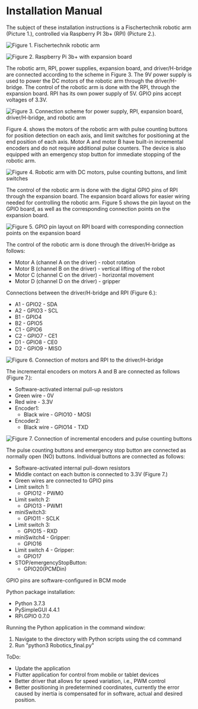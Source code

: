 # Installation Manual

The subject of these installation instructions is a Fischertechnik robotic arm (Picture 1.), controlled via Raspberry PI 3b+ (RPI) (Picture 2.).

![Figure 1. Fischertechnik robotic arm](Assets/figure1.png)

![Figure 2. Raspberry Pi 3b+ with expansion board](Assets/figure2.png)

The robotic arm, RPI, power supplies, expansion board, and driver/H-bridge are connected according to the scheme in Figure 3. The 9V power supply is used to power the DC motors of the robotic arm through the driver/H-bridge. The control of the robotic arm is done with the RPI, through the expansion board. RPI has its own power supply of 5V. GPIO pins accept voltages of 3.3V.

![Figure 3. Connection scheme for power supply, RPI, expansion board, driver/H-bridge, and robotic arm](Assets/figure3.png)

Figure 4. shows the motors of the robotic arm with pulse counting buttons for position detection on each axis, and limit switches for positioning at the end position of each axis. Motor A and motor B have built-in incremental encoders and do not require additional pulse counters. The device is also equipped with an emergency stop button for immediate stopping of the robotic arm.

![Figure 4. Robotic arm with DC motors, pulse counting buttons, and limit switches](Assets/figure4.png)

The control of the robotic arm is done with the digital GPIO pins of RPI through the expansion board. The expansion board allows for easier wiring needed for controlling the robotic arm. Figure 5 shows the pin layout on the GPIO board, as well as the corresponding connection points on the expansion board.

![Figure 5. GPIO pin layout on RPI board with corresponding connection points on the expansion board](Assets/figure5.png)

The control of the robotic arm is done through the driver/H-bridge as follows:
- Motor A (channel A on the driver) - robot rotation
- Motor B (channel B on the driver) - vertical lifting of the robot
- Motor C (channel C on the driver) - horizontal movement
- Motor D (channel D on the driver) - gripper

Connections between the driver/H-bridge and RPI (Figure 6.):
- A1 - GPIO2 - SDA
- A2 - GPIO3 - SCL
- B1 - GPIO4
- B2 - GPIO5
- C1 - GPIO6
- C2 - GPIO7 - CE1
- D1 - GPIO8 - CE0
- D2 - GPIO9 - MISO

![Figure 6. Connection of motors and RPI to the driver/H-bridge](Assets/figure6.png)

The incremental encoders on motors A and B are connected as follows (Figure 7.):
- Software-activated internal pull-up resistors
- Green wire - 0V
- Red wire - 3.3V
- Encoder1:
  - Black wire - GPIO10 - MOSI
- Encoder2:
  - Black wire - GPIO14 - TXD

![Figure 7. Connection of incremental encoders and pulse counting buttons](Assets/figure7.png)

The pulse counting buttons and emergency stop button are connected as normally open (NO) buttons. Individual buttons are connected as follows:
- Software-activated internal pull-down resistors
- Middle contact on each button is connected to 3.3V (Figure 7.)
- Green wires are connected to GPIO pins
- Limit switch 1:
  - GPIO12 - PWM0
- Limit switch 2:
  - GPIO13 - PWM1
- miniSwitch3:
  - GPIO11 - SCLK
- Limit switch 3:
  - GPIO15 - RXD
- miniSwitch4 - Gripper:
  - GPIO16
- Limit switch 4 - Gripper:
  - GPIO17
- STOP/emergencyStopButton:
  - GPIO20(PCMDin)

GPIO pins are software-configured in BCM mode

Python package installation:
- Python 3.7.3
- PySimpleGUI 4.4.1
- RPi.GPIO 0.7.0

Running the Python application in the command window:
1. Navigate to the directory with Python scripts using the cd command
2. Run "python3 Robotics_final.py"

ToDo:
- Update the application
- Flutter application for control from mobile or tablet devices
- Better driver that allows for speed variation, i.e., PWM control
- Better positioning in predetermined coordinates, currently the error caused by inertia is compensated for in software, actual and desired position.